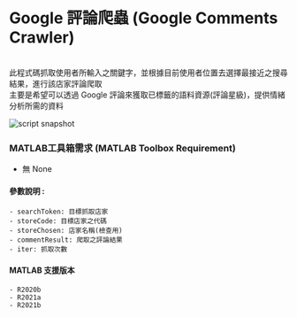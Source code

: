 # Google 評論爬蟲 (Google Comments Crawler)

<br>此程式碼抓取使用者所輸入之關鍵字，並根據目前使用者位置去選擇最接近之搜尋結果，進行該店家評論爬取</br>
主要是希望可以透過 Google 評論來獲取已標籤的語料資源(評論星級)，提供情緒分析所需的資料

![script snapshot](https://i.imgur.com/5PbR3rP.png)

### MATLAB工具箱需求 (MATLAB Toolbox Requirement)
* 無 None

#### 參數說明 :
    - searchToken: 目標抓取店家
    - storeCode: 目標店家之代碼
    - storeChosen: 店家名稱(檢查用)
    - commentResult: 爬取之評論結果
    - iter: 抓取次數
#### MATLAB 支援版本
    - R2020b
    - R2021a
    - R2021b

